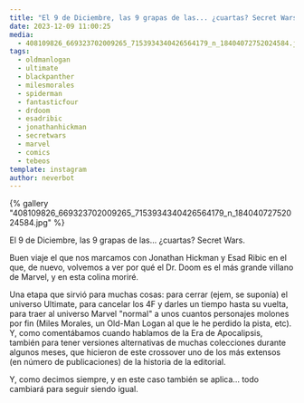 ```yaml
---
title: "El 9 de Diciembre, las 9 grapas de las... ¿cuartas? Secret Wars"
date: 2023-12-09 11:00:25
media: 
  - 408109826_669323702009265_7153934340426564179_n_18404072752024584.jpg
tags: 
  - oldmanlogan
  - ultimate
  - blackpanther
  - milesmorales
  - spiderman
  - fantasticfour
  - drdoom
  - esadribic
  - jonathanhickman
  - secretwars
  - marvel
  - comics
  - tebeos
template: instagram
author: neverbot
---
```


{% gallery "408109826_669323702009265_7153934340426564179_n_18404072752024584.jpg" %}

El 9 de Diciembre, las 9 grapas de las... ¿cuartas? Secret Wars.

Buen viaje el que nos marcamos con Jonathan Hickman y Esad Ribic en el que, de nuevo, volvemos a ver por qué el Dr. Doom es el más grande villano de Marvel, y en esta colina moriré.

Una etapa que sirvió para muchas cosas: para cerrar (ejem, se suponía) el universo Ultimate, para cancelar los 4F y darles un tiempo hasta su vuelta, para traer al universo Marvel "normal" a unos cuantos personajes molones por fin (Miles Morales, un Old-Man Logan al que le he perdido la pista, etc). Y, como comentábamos cuando hablamos de la Era de Apocalipsis, también para tener versiones alternativas de muchas colecciones durante algunos meses, que hicieron de este crossover uno de los más extensos (en número de publicaciones) de la historia de la editorial.

Y, como decimos siempre, y en este caso también se aplica... todo cambiará para seguir siendo igual.
